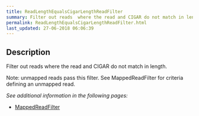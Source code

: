 ```yaml
---
title: ReadLengthEqualsCigarLengthReadFilter
summary: Filter out reads  where the read and CIGAR do not match in length
permalink: ReadLengthEqualsCigarLengthReadFilter.html
last_updated: 27-06-2018 06:06:39
---
```



## Description

Filter out reads where the read and CIGAR do not match in length.

 <p>Note: unmapped reads pass this filter. See MappedReadFilter for criteria defining an unmapped read.</p>

<i>See additional information in the following pages:</i>

- [MappedReadFilter](MappedReadFilter.html)

